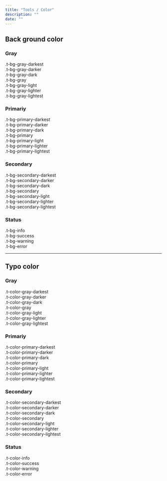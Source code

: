 ```yaml
---
title: "Tools / Color"
description: ""
date: ""
---
```

<div class="Container">
  <h2>Back ground color</h2>

  <h3>Gray</h3>
  <div class="t-bg-gray-darkest test-height-60 t-color-white">.t-bg-gray-darkest</div>
  <div class="t-bg-gray-darker test-height-60">.t-bg-gray-darker</div>
  <div class="t-bg-gray-dark test-height-60">.t-bg-gray-dark</div>
  <div class="t-bg-gray test-height-60">.t-bg-gray</div>
  <div class="t-bg-gray-light test-height-60">.t-bg-gray-light</div>
  <div class="t-bg-gray-lighter test-height-60">.t-bg-gray-lighter</div>
  <div class="t-bg-gray-lightest test-height-60">.t-bg-gray-lightest</div>

  <h3>Primariy</h3>
  <div class="t-bg-primary-darkest test-height-60 t-color-white">.t-bg-primary-darkest</div>
  <div class="t-bg-primary-darker test-height-60">.t-bg-primary-darker</div>
  <div class="t-bg-primary-dark test-height-60">.t-bg-primary-dark</div>
  <div class="t-bg-primary test-height-60">.t-bg-primary</div>
  <div class="t-bg-primary-light test-height-60">.t-bg-primary-light</div>
  <div class="t-bg-primary-lighter test-height-60">.t-bg-primary-lighter</div>
  <div class="t-bg-primary-lightest test-height-60">.t-bg-primary-lightest</div>

  <h3>Secondary</h3>
  <div class="t-bg-secondary-darkest test-height-60 t-color-white">.t-bg-secondary-darkest</div>
  <div class="t-bg-secondary-darker test-height-60 t-color-white">.t-bg-secondary-darker</div>
  <div class="t-bg-secondary-dark test-height-60 t-color-white">.t-bg-secondary-dark</div>
  <div class="t-bg-secondary test-height-60 t-color-white">.t-bg-secondary</div>
  <div class="t-bg-secondary-light test-height-60 t-color-white">.t-bg-secondary-light</div>
  <div class="t-bg-secondary-lighter test-height-60 t-color-white">.t-bg-secondary-lighter</div>
  <div class="t-bg-secondary-lightest test-height-60 t-color-white">.t-bg-secondary-lightest</div>

  <h3>Status</h3>
  <div class="t-bg-info test-height-60 t-color-white">.t-bg-info</div>
  <div class="t-bg-success test-height-60 t-color-white">.t-bg-success</div>
  <div class="t-bg-warning test-height-60 t-color-white">.t-bg-warning</div>
  <div class="t-bg-error test-height-60 t-color-white">.t-bg-error</div>

  <hr>

  <h2>Typo color</h2>

  <h3>Gray</h3>

  <div class="t-color-gray-darkest">.t-color-gray-darkest</div>
  <div class="t-color-gray-darker">.t-color-gray-darker</div>
  <div class="t-color-gray-dark">.t-color-gray-dark</div>
  <div class="t-color-gray">.t-color-gray</div>
  <div class="t-color-gray-light">.t-color-gray-light</div>
  <div class="t-color-gray-lighter">.t-color-gray-lighter</div>
  <div class="t-color-gray-lightest">.t-color-gray-lightest</div>


  <h3>Primariy</h3>

  <div class="t-color-primary-darkest">.t-color-primary-darkest</div>
  <div class="t-color-primary-darker">.t-color-primary-darker</div>
  <div class="t-color-primary-dark">.t-color-primary-dark</div>
  <div class="t-color-primary">.t-color-primary</div>
  <div class="t-color-primary-light">.t-color-primary-light</div>
  <div class="t-color-primary-lighter">.t-color-primary-lighter</div>
  <div class="t-color-primary-lightest">.t-color-primary-lightest</div>

  <h3>Secondary</h3>

  <div class="t-color-secondary-darkest">.t-color-secondary-darkest</div>
  <div class="t-color-secondary-darker">.t-color-secondary-darker</div>
  <div class="t-color-secondary-dark">.t-color-secondary-dark</div>
  <div class="t-color-secondary">.t-color-secondary</div>
  <div class="t-color-secondary-light">.t-color-secondary-light</div>
  <div class="t-color-secondary-lighter">.t-color-secondary-lighter</div>
  <div class="t-color-secondary-lightest">.t-color-secondary-lightest</div>

  <h3>Status</h3>
  <div class="t-color-info">.t-color-info</div>
  <div class="t-color-success">.t-color-success</div>
  <div class="t-color-warning">.t-color-warning</div>
  <div class="t-color-error">.t-color-error</div>


</div>

